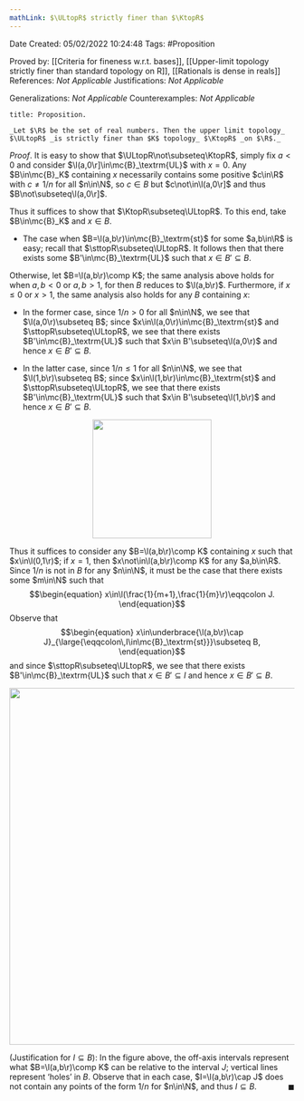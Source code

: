 ```yaml
---
mathLink: $\ULtopR$ strictly finer than $\KtopR$
---
```


<div class="topSpace"></div>

Date Created: 05/02/2022 10:24:48
Tags: #Proposition

Proved by: [[Criteria for fineness w.r.t. bases]], [[Upper-limit topology strictly finer than standard topology on R]], [[Rationals is dense in reals]]
References: _Not Applicable_
Justifications: _Not Applicable_

Generalizations: _Not Applicable_
Counterexamples: _Not Applicable_

``` ad-Proposition
title: Proposition.

_Let $\R$ be the set of real numbers. Then the upper limit topology_ $\ULtopR$ _is strictly finer than $K$ topology_ $\KtopR$ _on $\R$._

```

_Proof_. It is easy to show that $\ULtopR\not\subseteq\KtopR$, simply fix $a<0$ and consider $\l(a,0\r]\in\mc{B}_\textrm{UL}$ with $x=0$. Any $B\in\mc{B}_K$ containing $x$ necessarily contains some positive $c\in\R$ with $c\neq1/n$ for all $n\in\N$, so $c\in B$ but $c\not\in\l(a,0\r]$ and thus $B\not\subseteq\l(a,0\r]$.

Thus it suffices to show that $\KtopR\subseteq\ULtopR$. To this end, take $B\in\mc{B}_K$ and $x\in B$.
* The case when $B=\l(a,b\r)\in\mc{B}_\textrm{st}$ for some $a,b\in\R$ is easy; recall that $\sttopR\subseteq\ULtopR$. It follows then that there exists some $B'\in\mc{B}_\textrm{UL}$ such that $x\in B'\subseteq B$.

Otherwise, let $B=\l(a,b\r)\comp K$; the same analysis above holds for when $a,b<0$ or $a,b>1$, for then $B$ reduces to $\l(a,b\r)$. Furthermore, if $x\leq0$ or $x>1$, the same analysis also holds for any $B$ containing $x$:
* In the former case, since $1/n>0$ for all $n\in\N$, we see that $\l(a,0\r)\subseteq B$; since $x\in\l(a,0\r)\in\mc{B}_\textrm{st}$ and $\sttopR\subseteq\ULtopR$, we see that there exists $B'\in\mc{B}_\textrm{UL}$ such that $x\in B'\subseteq\l(a,0\r)$ and hence $x\in B'\subseteq B$.

* In the latter case, since $1/n\leq1$ for all $n\in\N$, we see that $\l(1,b\r)\subseteq B$; since $x\in\l(1,b\r)\in\mc{B}_\textrm{st}$ and $\sttopR\subseteq\ULtopR$, we see that there exists $B'\in\mc{B}_\textrm{UL}$ such that $x\in B'\subseteq\l(1,b\r)$ and hence $x\in B'\subseteq B$.

<center><img src="app://local/home/zhao/Dropbox/MathWiki/Images/2022-02-09_190923/image.svg", width=210></center>

Thus it suffices to consider any $B=\l(a,b\r)\comp K$ containing $x$ such that $x\in\l(0,1\r)$; if $x=1$, then $x\not\in\l(a,b\r)\comp K$ for any $a,b\in\R$. Since $1/n$ is not in $B$ for any $n\in\N$, it must be the case that there exists some $m\in\N$ such that
$$\begin{equation}
    x\in\l(\frac{1}{m+1},\frac{1}{m}\r)\eqqcolon J.
\end{equation}$$
Observe that
$$\begin{equation}
    x\in\underbrace{\l(a,b\r)\cap J}_{\large{\eqqcolon\,I\in\mc{B}_\textrm{st}}}\subseteq B,
\end{equation}$$
and since $\sttopR\subseteq\ULtopR$, we see that there exists $B'\in\mc{B}_\textrm{UL}$ such that $x\in B'\subseteq I$ and hence $x\in B'\subseteq B$.

<center><img src="app://local/home/zhao/Dropbox/MathWiki/Images/2022-02-09_182331/image.svg", width=630></center>

(Justification for $I\subseteq B$): In the figure above, the off-axis intervals represent what $B=\l(a,b\r)\comp K$ can be relative to the interval $J$; vertical lines represent $\textrm{`}$holes$\textrm{'}$ in $B$. Observe that in each case, $I=\l(a,b\r)\cap J$ does not contain any points of the form $1/n$ for $n\in\N$, and thus $I\subseteq B$.<span style="float:right;">$\blacksquare$</span>

